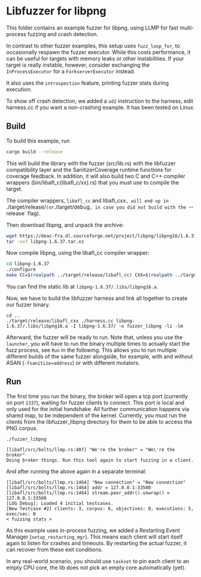 # Libfuzzer for libpng

This folder contains an example fuzzer for libpng, using LLMP for fast multi-process fuzzing and crash detection.

In contrast to other fuzzer examples, this setup uses `fuzz_loop_for`, to occasionally respawn the fuzzer executor.
While this costs performance, it can be useful for targets with memory leaks or other instabilities.
If your target is really instable, however, consider exchanging the `InProcessExecutor` for a `ForkserverExecutor` instead.

It also uses the `introspection` feature, printing fuzzer stats during execution.

To show off crash detection, we added a `ud2` instruction to the harness, edit harness.cc if you want a non-crashing example.
It has been tested on Linux.

## Build

To build this example, run

```bash
cargo build --release
```

This will build the library with the fuzzer (src/lib.rs) with the libfuzzer compatibility layer and the SanitizerCoverage runtime functions for coverage feedback.
In addition, it will also build two C and C++ compiler wrappers (bin/libafl_c(libafl_c/xx).rs) that you must use to compile the target.

The compiler wrappers, `libafl_cc` and libafl_cxx`, will end up in `./target/release/` (or `./target/debug`, in case you did not build with the `--release` flag).

Then download libpng, and unpack the archive:
```bash
wget https://deac-fra.dl.sourceforge.net/project/libpng/libpng16/1.6.37/libpng-1.6.37.tar.xz
tar -xvf libpng-1.6.37.tar.xz
```

Now compile libpng, using the libafl_cc compiler wrapper:

```bash
cd libpng-1.6.37
./configure
make CC=$(realpath ../target/release/libafl_cc) CXX=$(realpath ../target/release/libafl_cxx) -j `nproc`
```

You can find the static lib at `libpng-1.6.37/.libs/libpng16.a`.

Now, we have to build the libfuzzer harness and link all together to create our fuzzer binary.

```
cd ..
./target/release/libafl_cxx ./harness.cc libpng-1.6.37/.libs/libpng16.a -I libpng-1.6.37/ -o fuzzer_libpng -lz -lm
```

Afterward, the fuzzer will be ready to run.
Note that, unless you use the `launcher`, you will have to run the binary multiple times to actually start the fuzz process, see `Run` in the following.
This allows you to run multiple different builds of the same fuzzer alongside, for example, with and without ASAN (`-fsanitize=address`) or with different mutators.

## Run

The first time you run the binary, the broker will open a tcp port (currently on port `1337`), waiting for fuzzer clients to connect. This port is local and only used for the initial handshake. All further communication happens via shared map, to be independent of the kernel. Currently, you must run the clients from the libfuzzer_libpng directory for them to be able to access the PNG corpus.

```
./fuzzer_libpng

[libafl/src/bolts/llmp.rs:407] "We're the broker" = "We\'re the broker"
Doing broker things. Run this tool again to start fuzzing in a client.
```

And after running the above again in a separate terminal:

```
[libafl/src/bolts/llmp.rs:1464] "New connection" = "New connection"
[libafl/src/bolts/llmp.rs:1464] addr = 127.0.0.1:33500
[libafl/src/bolts/llmp.rs:1464] stream.peer_addr().unwrap() = 127.0.0.1:33500
[LOG Debug]: Loaded 4 initial testcases.
[New Testcase #2] clients: 3, corpus: 6, objectives: 0, executions: 5, exec/sec: 0
< fuzzing stats >
```

As this example uses in-process fuzzing, we added a Restarting Event Manager (`setup_restarting_mgr`).
This means each client will start itself again to listen for crashes and timeouts.
By restarting the actual fuzzer, it can recover from these exit conditions.

In any real-world scenario, you should use `taskset` to pin each client to an empty CPU core, the lib does not pick an empty core automatically (yet).

